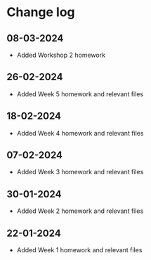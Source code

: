 # Change log

## 08-03-2024
- Added Workshop 2 homework

## 26-02-2024
- Added Week 5 homework and relevant files

## 18-02-2024
- Added Week 4 homework and relevant files

## 07-02-2024
- Added Week 3 homework and relevant files

## 30-01-2024
- Added Week 2 homework and relevant files

## 22-01-2024
- Added Week 1 homework and relevant files

